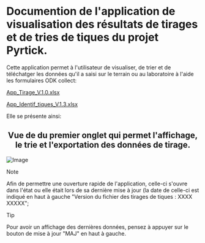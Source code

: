 # Documention de l'application de visualisation des résultats de tirages et de tries de tiques du projet Pyrtick.

Cette application permet à l'utilisateur de visualiser, de trier et de téléchatger les données qu'il a saisi sur le terrain ou au laboratoire à l'aide les formulaires ODK collect:

[App_Tirage_V.1.0.xlsx](ODK/PyrTick/App_Tirage_V.1.0.xlsx)

[App_Identif_tiques_V.1.3.xlsx](ODK/PyrTick/App_Identif_tiques_V.1.3.xlsx)

Elle se présente ainsi:

<h2 align="center"> Vue de du premier onglet qui permet l'affichage, le trie et l'exportation des données de tirage.</h2>

![Image](https://github.com/user-attachments/assets/37a52375-3255-4fa2-85dc-fbb994934e75)

> [!NOTE]
> Afin de permettre une ouverture rapide de l'application, celle-ci s'ouvre dans l'état ou elle était lors de sa dernière mise à jour (la date de celle-ci est indiqué en haut à
> gauche "Version du fichier des tirages de tiques : XXXX XXXXX";

> [!TIP]
> Pour avoir un affichage des dernières données, pensez à appuyer sur le bouton de mise à jour "MAJ" en haut à gauche.

